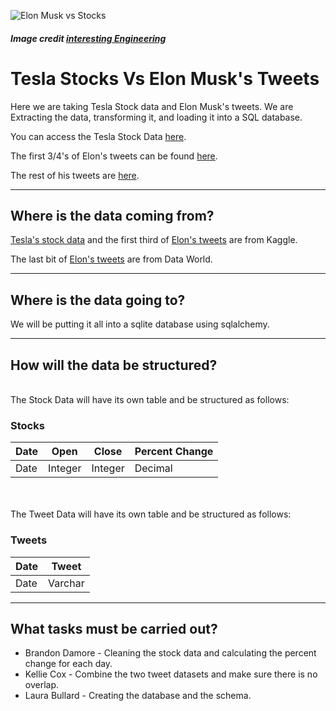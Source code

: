 
![Elon Musk vs Stocks](https://inteng-storage.s3.amazonaws.com/img/iea/bjOLrKEe6e/sizes/elon-musk-tweet-stock-high-420_resize_md.jpg)
##### Image credit [interesting Engineering](https://interestingengineering.com/teslas-stock-hits-420-elon-musk-tweets-the-stock-is-so-high)

# Tesla Stocks Vs Elon Musk's Tweets

Here we are taking Tesla Stock data and Elon Musk's tweets. We are Extracting the data, transforming it, and loading it into a SQL database.

You can access the Tesla Stock Data [here](Resources/TSLA.csv).

The first 3/4's of Elon's tweets can be found [here](Resources/ElonTweets_2010-2017.csv).

The rest of his tweets are [here](Resources/ElonTweets_2017-2020.jsonl).

-----------

## Where is the data coming from? 
[Tesla's stock data](https://www.kaggle.com/timoboz/tesla-stock-data-from-2010-to-2020) and the first third of [Elon's tweets](https://www.kaggle.com/kingburrito666/elon-musk-tweets) are from Kaggle. 

The last bit of [Elon's tweets](https://data.world/barbaramaseda/elon-musk-tweets/workspace/file?filename=user-tweets.jsonl) are from Data World.



-----------------------------
## Where is the data going to?

We will be putting it all into a sqlite database using sqlalchemy. 

-------------------------
## How will the data be structured?

</br>The Stock Data will have its own table and be structured as follows:

### Stocks

Date | Open | Close | Percent Change
------------ | ------------- | ------------ | ---------
Date | Integer | Integer | Decimal
</br>
</br>The Tweet Data will have its own table and be structured as follows:

### Tweets

Date | Tweet
--- | ---
Date | Varchar

------------------------

## What tasks must be carried out?

* Brandon Damore - Cleaning the stock data and calculating the percent change for each day.
* Kellie Cox - Combine the two tweet datasets and make sure there is no overlap.
* Laura Bullard - Creating the database and the schema.
